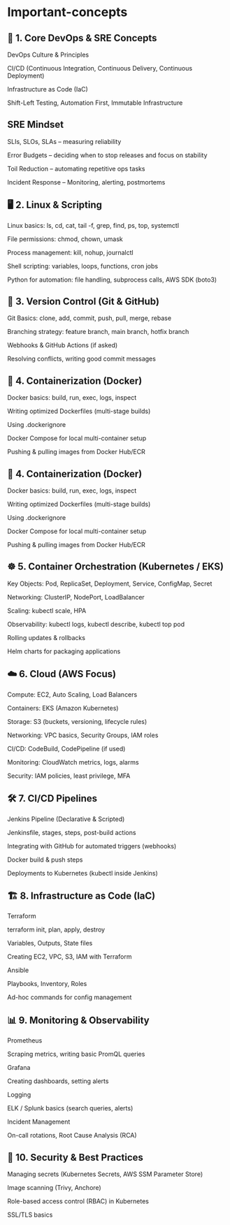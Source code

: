 # Important-concepts


## 🔑 1. Core DevOps & SRE Concepts

DevOps Culture & Principles

CI/CD (Continuous Integration, Continuous Delivery, Continuous Deployment)

Infrastructure as Code (IaC)

Shift-Left Testing, Automation First, Immutable Infrastructure


## SRE Mindset

SLIs, SLOs, SLAs – measuring reliability

Error Budgets – deciding when to stop releases and focus on stability

Toil Reduction – automating repetitive ops tasks

Incident Response – Monitoring, alerting, postmortems


## 🖥 2. Linux & Scripting

Linux basics: ls, cd, cat, tail -f, grep, find, ps, top, systemctl

File permissions: chmod, chown, umask

Process management: kill, nohup, journalctl

Shell scripting: variables, loops, functions, cron jobs

Python for automation: file handling, subprocess calls, AWS SDK (boto3)

## 🐙 3. Version Control (Git & GitHub)

Git Basics: clone, add, commit, push, pull, merge, rebase

Branching strategy: feature branch, main branch, hotfix branch

Webhooks & GitHub Actions (if asked)

Resolving conflicts, writing good commit messages

## 🐳 4. Containerization (Docker)

Docker basics: build, run, exec, logs, inspect

Writing optimized Dockerfiles (multi-stage builds)

Using .dockerignore

Docker Compose for local multi-container setup

Pushing & pulling images from Docker Hub/ECR

## 🐳 4. Containerization (Docker)

Docker basics: build, run, exec, logs, inspect

Writing optimized Dockerfiles (multi-stage builds)

Using .dockerignore

Docker Compose for local multi-container setup

Pushing & pulling images from Docker Hub/ECR

## ☸️ 5. Container Orchestration (Kubernetes / EKS)

Key Objects: Pod, ReplicaSet, Deployment, Service, ConfigMap, Secret

Networking: ClusterIP, NodePort, LoadBalancer

Scaling: kubectl scale, HPA

Observability: kubectl logs, kubectl describe, kubectl top pod

Rolling updates & rollbacks

Helm charts for packaging applications

## ☁️ 6. Cloud (AWS Focus)

Compute: EC2, Auto Scaling, Load Balancers

Containers: EKS (Amazon Kubernetes)

Storage: S3 (buckets, versioning, lifecycle rules)

Networking: VPC basics, Security Groups, IAM roles

CI/CD: CodeBuild, CodePipeline (if used)

Monitoring: CloudWatch metrics, logs, alarms

Security: IAM policies, least privilege, MFA

## 🛠 7. CI/CD Pipelines

Jenkins Pipeline (Declarative & Scripted)

Jenkinsfile, stages, steps, post-build actions

Integrating with GitHub for automated triggers (webhooks)

Docker build & push steps

Deployments to Kubernetes (kubectl inside Jenkins)

## 🏗 8. Infrastructure as Code (IaC)

Terraform

terraform init, plan, apply, destroy

Variables, Outputs, State files

Creating EC2, VPC, S3, IAM with Terraform

Ansible

Playbooks, Inventory, Roles

Ad-hoc commands for config management

## 📊 9. Monitoring & Observability

Prometheus

Scraping metrics, writing basic PromQL queries

Grafana

Creating dashboards, setting alerts

Logging

ELK / Splunk basics (search queries, alerts)

Incident Management

On-call rotations, Root Cause Analysis (RCA)

## 🔐 10. Security & Best Practices

Managing secrets (Kubernetes Secrets, AWS SSM Parameter Store)

Image scanning (Trivy, Anchore)

Role-based access control (RBAC) in Kubernetes

SSL/TLS basics

